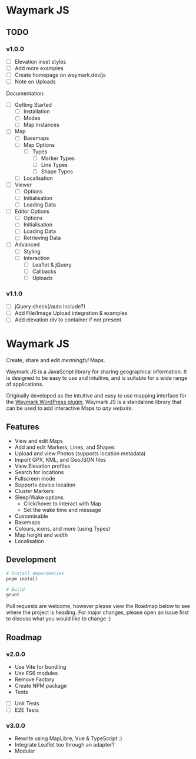 # Waymark JS

## TODO

### v1.0.0

- [ ] Elevation inset styles
- [ ] Add more examples
- [ ] Create homepage on waymark.dev/js
- [ ] Note on Uploads

Documentation:

- [ ] Getting Started
  - [ ] Installation
  - [ ] Modes
  - [ ] Map Instances
- [ ] Map
  - [ ] Basemaps
  - [ ] Map Options
    - [ ] Types
      - [ ] Marker Types
      - [ ] Line Types
      - [ ] Shape Types
  - [ ] Localisation
- [ ] Viewer
  - [ ] Options
  - [ ] Initialisation
  - [ ] Loading Data
- [ ] Editor Options
  - [ ] Options
  - [ ] Initialisation
  - [ ] Loading Data
  - [ ] Retrieving Data
- [ ] Advanced
  - [ ] Styling
  - [ ] Interaction
    - [ ] Leaflet & jQuery
    - [ ] Callbacks
    - [ ] Uploads

### v1.1.0

- [ ] jQuery check(/auto include?)
- [ ] Add File/Image Upload integration & examples
- [ ] Add elevation div to container if not present

# Waymark JS

Create, share and edit _meaningful_ Maps.

Waymark JS is a JavaScript library for sharing geographical information. It is designed to be easy to use and intuitive, and is suitable for a wide range of applications.

Originally developed as the intuitive and easy to use mapping interface for the [Waymark WordPress plugin](https://wordpress.org/plugins/waymark/), Waymark JS is a standalone library that can be used to add interactive Maps to _any website_.

## Features

- View and edit Maps
- Add and edit Markers, Lines, and Shapes
- Upload and view Photos (supports location metadata)
- Import GPX, KML, and GeoJSON files
- View Elevation profiles
- Search for locations
- Fullscreen mode
- Supports device location
- Cluster Markers
- Sleep/Wake options
  - Click/hover to interact with Map
  - Set the wake time and message
- Customisable
- Basemaps
- Colours, icons, and more (using Types)
- Map height and width
- Localisation

## Development

```bash
# Install dependencies
pnpm install

# Build
grunt
```

Pull requests are welcome, however please view the Roadmap below to see where the project is heading. For major changes, please open an issue first to discuss what you would like to change :)

## Roadmap

### v2.0.0

- Use Vite for bundling
- Use ES6 modules
- Remove Factory
- Create NPM package
- Tests
- [ ] Unit Tests
- [ ] E2E Tests

### v3.0.0

- Rewrite using MapLibre, Vue & TypeScript :)
- Integrate Leaflet too through an adapter?
- Modular
